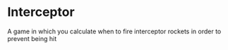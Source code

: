 # Interceptor
A game in which you calculate when to fire interceptor rockets in order to prevent being hit

